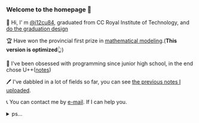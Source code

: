 ### Welcome to the homepage 👋

👋 Hi, I' m [@i12cu84](https://github.com/i12cu84), graduated from CC Royal Institute of Technology, and [do the graduation design](https://github.com/i12cu84/Financial-Credit-Analysis-Graduation-Project-Python)

🏆 Have won the provincial first prize in [mathematical modeling](https://github.com/i12cu84/Mathematical-Modeling-Python).(**This version is optimized**👆)

🎯 I've been obsessed with programming since junior high school, in the end chose U++([notes](https://github.com/i12cu84/Unreal_Engine_Develop_Notes))

🖊️ I've dabbled in a lot of fields so far, you can see [the previous notes I uploaded](https://github.com/i12cu84/I12cu84-Learn-Notes).

📞 You can contact me by [e-mail](i12cu84@foxmail.com). If I can help you.

<details>
<summary>ps...</summary>
<pre><code>

There are a lot of treasure in my library, oh, I hope to help you, if you don't dislike it, 
please collect it, this is not a small encouragement to me, thank you!

My English is not very good. I'm sorry that most of my notes are in Chinese. If possible, 
I will try to express some key content in English.

I'm focusing on U++ right now and probably won't delve into anything else, 
but I can get up to speed quickly and love to learn.

MBTI is an ISFJ, wish I knew you.

[my lib](https://github.com/i12cu84?tab=repositories) And [more](https://github.com/i12cu84/i12cu84) 
</code></pre>
</details>

<!--
**i12cu84/i12cu84** is a ✨ _special_ ✨ repository because its `README.md` (this file) appears on your GitHub profile.

Here are some ideas to get you started:

- 🔭 I’m currently working on ...
- 🌱 I’m currently learning ...
- 👯 I’m looking to collaborate on ...
- 🤔 I’m looking for help with ...
- 💬 Ask me about ...
- 📫 How to reach me: ...
- 😄 Pronouns: ...
- ⚡ Fun fact: ...

-> later homepage

### Welcome to the homepage 👋

👋 Hi, I' m @i12cu84(I want to see you ate for ... :> ). Real name is yuran, from China WenZhou, live in ChengDu now.

📚 Graduated from the Mathematics Department of CC Royal University of Technology in 2022.

🏆 Have won the provincial first prize in mathematical modeling. Energy is limited, so stop here...

🔍️ About me ...

🎯 I've been obsessed with programming since junior high school, in the end chose U++(Unreal Engine and C++)

🖊️ I've dabbled in a lot of fields so far, you can see the previous notes I uploaded, well organized and not maintaining it.

🤗 By now, I've covered a lot of languages (including but not limited to c++,python,matlab,lua,Unity-C#,java,R,u++,html,css,markdwon,latex and more)

🤔 Due to mathematics background, also know some other fields (graphics,networks,systems,shader,data structures and algorithms,numerical analysis and more)

🤫 Can't chew too much. I don't think I'm that good. Learning is a long process.

🤭 Of course ...

🎮 I used to be an unknown professional gamer, it was an unforgettable time for me....

💻 After retirement mainly play Honor of Kings[Country area]. Even though I'm getting worse, but that doesn't stop me from having pleasure.

🤝 I accept all technical support and communication, and don't forget to invite me to play games!

📞 You can contact me by e-mail: i12cu84@foxmail.com. If I can help you.

P.S.-1: There are a lot of treasure in my library, oh, I hope to help you, if you don't dislike it, please collect it, this is not a small encouragement to me, thank you!

P.S.0: My English is not very good. I'm sorry that most of my notes are in Chinese. If possible, I will try to express some key content in English.

P.S.1: I'm focusing on U++ right now and probably won't delve into anything else, but I can get up to speed quickly and love to learn.

P.S.2: MBTI is an ISFJ, wish I knew you.

-->
